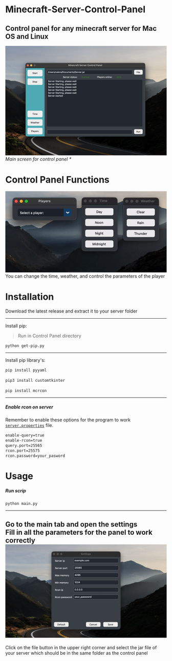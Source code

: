 # Minecraft-Server-Control-Panel
Control panel for any minecraft server for Mac OS and Linux
---
![](documentation_images/started_screen.png)<br />
_Main screen for control panel *_

# Control Panel Functions
![](documentation_images/functions.gif)<br />
You can change the time, weather, and control the parameters of the player

# Installation

Download the latest release and extract it to your server folder

---
Install pip:
>Run in Control Panel directory 
```
python get-pip.py
```
---
Install pip library's:
```
pip install pyyaml

pip3 install customtkinter

pip install mcrcon
```
---
##### Enable rcon on server
Remember to enable these options for the program to work [```server.properties```](https://minecraft.gamepedia.com/Server.properties) file.
```
enable-query=true
enable-rcon=true
query.port=25565
rcon.port=25575
rcon.password=your_pasword
```
# Usage
##### Run scrip
```
python main.py 
```
---
Go to the main tab and open the settings<br />
Fill in all the parameters for the panel to work correctly<br />
![](documentation_images/settings.png)
---
Click on the file button in the upper right corner and select the jar file of your server which should be in the same folder as the control panel
